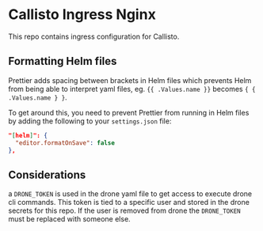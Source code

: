 # Callisto Ingress Nginx

This repo contains ingress configuration for Callisto.

## Formatting Helm files

Prettier adds spacing between brackets in Helm files which prevents Helm from being able to interpret yaml files, eg. `{{ .Values.name }}` becomes `{ { .Values.name } }`.

To get around this, you need to prevent Prettier from running in Helm files by adding the following to your `settings.json` file:

```json
"[helm]": {
  "editor.formatOnSave": false
},
```

## Considerations
a `DRONE_TOKEN` is used in the drone yaml file to get access to execute drone cli commands. This token is tied to a specific user and stored in the drone secrets for this repo. If the user is removed from drone the `DRONE_TOKEN` must be replaced with someone else.
